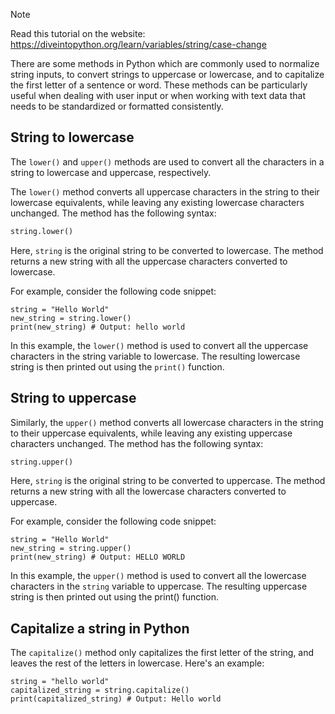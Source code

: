 > [!NOTE]
> Read this tutorial on the website: https://diveintopython.org/learn/variables/string/case-change

There are some methods in Python which are commonly used to normalize string inputs, to convert strings to uppercase or lowercase, and to capitalize the first letter of a sentence or word. These methods can be particularly useful when dealing with user input or when working with text data that needs to be standardized or formatted consistently.

## String to lowercase

The `lower()` and `upper()` methods are used to convert all the characters in a string to lowercase and uppercase, respectively.

The `lower()` method converts all uppercase characters in the string to their lowercase equivalents, while leaving any existing lowercase characters unchanged. The method has the following syntax:

```python
string.lower()
```

Here, `string` is the original string to be converted to lowercase. The method returns a new string with all the uppercase characters converted to lowercase.

For example, consider the following code snippet:

```python3
string = "Hello World"
new_string = string.lower()
print(new_string) # Output: hello world
```

In this example, the `lower()` method is used to convert all the uppercase characters in the string variable to lowercase. The resulting lowercase string is then printed out using the `print()` function.

## String to uppercase

Similarly, the `upper()` method converts all lowercase characters in the string to their uppercase equivalents, while leaving any existing uppercase characters unchanged. The method has the following syntax:

```python
string.upper()
```

Here, `string` is the original string to be converted to uppercase. The method returns a new string with all the lowercase characters converted to uppercase.

For example, consider the following code snippet:

```python3
string = "Hello World"
new_string = string.upper()
print(new_string) # Output: HELLO WORLD
```

In this example, the `upper()` method is used to convert all the lowercase characters in the `string` variable to uppercase. The resulting uppercase string is then printed out using the print() function.

## Capitalize a string in Python

The `capitalize()` method only capitalizes the first letter of the string, and leaves the rest of the letters in lowercase. Here's an example:

```python3
string = "hello world"
capitalized_string = string.capitalize()
print(capitalized_string) # Output: Hello world
```
